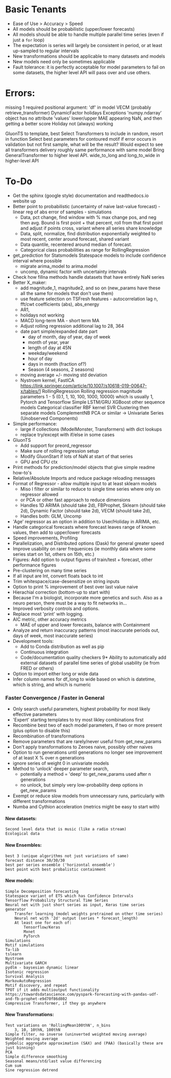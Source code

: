 # Basic Tenants
* Ease of Use > Accuracy > Speed
* All models should be probabilistic (upper/lower forecasts)
* All models should be able to handle multiple parallel time series (even if just a `for` loop)
* The expectation is series will largely be consistent in period, or at least up-sampled to regular intervals
* New transformations should be applicable to many datasets and models
* New models need only be sometimes applicable
* Fault tolerance: it is perfectly acceptable for model parameters to fail on some datasets, the higher level API will pass over and use others.

# Errors: 
missing 1 required positional argument: 'df' in model VECM  (probably retrieve_transformer)
DynamicFactor holidays 	Exceptions 'numpy.ndarray' object has no attribute 'values'
lower/upper MAE appearing NaN, and then getting a better score
Holiday not (always) working

GluonTS to template, best
Select Transformers to include in random, resort in function
Select best parameters for contoured motif
if error occurs in validation but not first sample, what will be the result?
Would expect to see all transformers delivery roughly same performance with same model
Bring GeneralTransformer to higher level API.
	wide_to_long and long_to_wide in higher-level API

# To-Do
* Get the sphinx (google style) documentation and readthedocs.io website up
* Better point to probabilistic (uncertainty of naive last-value forecast) - linear reg of abs error of samples - simulations
	* Data, pct change, find window with % max change pos, and neg then avg. Bound is first point + that percent, roll from that first point and adjust if points cross, variant where all series share knowledge
	* Data, split, normalize, find distribution exponentially weighted to most recent, center around forecast, shared variant
	* Data quantile, recentered around median of forecast.
	* Categorical class probabilities as range for RollingRegression
* get_prediction for Statsmodels Statespace models to include confidence interval where possible
	* migrate arima_model to arima.model
	* uncomp, dynamic factor with uncertainty intervals
* Check how fillna methods handle datasets that have entirely NaN series
* Better X_maker:
	* add magnitude_1, magnitude2, and so on (new_params have these all the same for models that don't use them)
	* use feature selection on TSFresh features - autocorrelation lag n, fft/cwt coefficients (abs), abs_energy
	* AR1, 
	* holidays not working
	* MACD long-term MA - short term MA
	* Adjust rolling regression additional lag to 28, 364
	* date part simple/expanded date part
		* day of month, day of year, day of week
		* month of year, year
		* length of day at 45N
		* weekday/weekend
		* hour of day
		* days in month (fraction of?)
		* Season (4 seasons, 2 seasons)
	* moving average +/- moving std deviation
	* Nystroem kernel, FastICA
	https://link.springer.com/article/10.1007/s10618-019-00647-x/tables/1
	RollingRegression
		Rolling regression magnitude parameters 1 - 5 (0.1, 1, 10, 100, 1000, 10000) which is usually 1, 
		Pytorch and Tensorflow Simple LSTM/GRU
		XGBoost
		other sequence models
		Categorical classifier
		RBF kernel SVR
		Clustering then separate models
		ComplementNB
		PCA or similar -> Univariate Series (Unobserved Components)
* Simple performance:
	* large if collections (ModelMonster, Transformers) with dict lookups
	* replace try/except with if/else in some cases
* GluonTS
	* Add support for preord_regressor
	* Make sure of rolling regression setup
	* Modify GluonStart if lots of NaN at start of that series
	* GPU and CPU ctx
* Print methods for prediction/model objects that give simple readme how-to's
* Relative/Absolute Imports and reduce package reloading messages
* Format of Regressor - allow multiple input to at least sklearn models
	* Miso l filter or similar to reduce to single time series where only on regressor allowed
	* or PCA or other fast approach to reduce dimensions
	* Handles 1D ARIMA (should take 2d), FBProphet, Sklearn (should take 2d), Dynamic Factor (should take 2d), VECM (should take 2d),
	* Handles both: GLM, Uncomp 
* 'Age' regressor as an option in addition to User/Holiday in ARIMA, etc.
* Handle categorical forecasts where forecast leaves range of known values, then add to upper/lower forecasts
* Speed improvements, Profiling
* Parallelization, and Distributed options (Dask) for general greater speed
* Improve usability on rarer frequenices (ie monthly data where some series start on 1st, others on 15th, etc.)
* Figures: Add option to output figures of train/test + forecast, other performance figures
* Pre-clustering on many time series
* If all input are Int, convert floats back to int
* Trim whitespace/case-desensitize on string inputs
* Option to print % improvement of best over last value naive
* Hierachial correction (bottom-up to start with)
* Because I'm a biologist, incorporate more genetics and such. Also as a neuro person, there must be a way to fit networks in...
* Improved verbosity controls and options. 
* Replace most 'print' with logging.
* AIC metric, other accuracy metrics
	* MAE of upper and lower forecasts, balance with Containment
* Analyze and return inaccuracy patterns (most inaccurate periods out, days of week, most inaccurate series)
* Development tools:
	* Add to Conda distribution as well as pip
	* Continuous integration
	* Code/documentation quality checkers
9* Ability to automatically add external datasets of parallel time series of global usability (ie from FRED or others)
* Option to import either long or wide data
* Infer column names for df_long to wide based on which is datetime, which is string, and which is numeric

### Faster Convergence / Faster in General
* Only search useful parameters, highest probability for most likely effective parameters
* 'Expert' starting templates to try most likley combinations first
* Recombine best two of each model parameters, if two or more present (plus option to disable this)
* Recombination of transformations
* Remove parameters that are rarely/never useful from get_new_params
* Don't apply transformations to Zeroes naive, possibly other naives
* Option to run generations until generations no longer see improvement of at least X % over n generations
* ignore series of weight 0 in univariate models
* Method to 'unlock' deeper parameter search, 
	* potentially a method = 'deep' to get_new_params used after n generations
	* no unlock, but simply very low-probability deep options in get_new_params
* Exempt or reduce slow models from unnecessary runs, particularly with different transformations
* Numba and Cythion acceleration (metrics might be easy to start with)

#### New datasets:
	Second level data that is music (like a radio stream)
	Ecological data

#### New Ensembles:
	best 3 (unique algorithms not just variations of same)
	forecast distance 30/30/30
	best per series ensemble ('horizontal ensemble')
	best point with best probalistic containment
#### New models:
	Simple Decomposition forecasting
	Statespace variant of ETS which has Confidence Intervals
	Tensorflow Probability Structural Time Series
	Neural net with just short series as input, Keras time series generator
		Transfer learning (model weights pretrained on other time series)
		Neural net with '2d' output (series * forecast_length)
		At least one for each of:
			Tensorflow/Keras
			Mxnet
			PyTorch
	Simulations
	Motif simulations
	Ta-lib
	tslearn
	Nystroem
	Multivariate GARCH
	pydlm - baysesian dynamic linear
	Isotonic regression
	Survival Analysis
	MarkovAutoRegression
	Motif discovery, and repeat
	TPOT if it adds multioutput functionality
	https://towardsdatascience.com/pyspark-forecasting-with-pandas-udf-and-fb-prophet-e9d70f86d802
	Compressive Transformer, if they go anywhere

#### New Transformations:
	Test variations on 'RollingMean100thN', n_bins
		3, 10, 10thN, 100thN
	Simple filter, no inverse (uninverted weighted moving average)
	Weighted moving average
	Symbolic aggregate approximation (SAX) and (PAA) (basically these are just binning)
	PCA
	Simple difference smoothing
	Seasonal means/std/last value differencing
	Cum sum
	Sine regression detrend
	